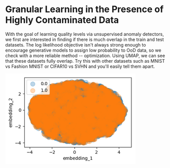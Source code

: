 # Granular Learning in the Presence of Highly Contaminated Data

With the goal of learning quality levels via unsupervised anomaly detectors, we first are interested in finding if there is much overlap in the train and test datasets.  The log likelihood objective isn't always strong enough to encourage generative models to assign low probability to OoD data, so we check with a more reliable method -- optimization.  Using UMAP, we can see that these datasets fully overlap.  Try this with other datasets such as MNIST vs Fashion MNIST or CIFAR10 vs SVHN and you'll easily tell them apart.

<img src="./readme_images/UMAP_grains.png"> <!-- width="400" hspace="20"> --> 
